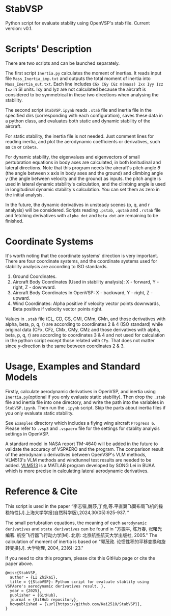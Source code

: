 # StabVSP
Python script for evaluate stablity using OpenVSP's stab file. Current version: v0.1.

# Scripts' Description
There are two scripts and can be launched separately.

The first script `Inertia.py` calculates the moment of inertias. It reads input file `Mass_Inertia_imp.txt` and outputs the total moment of inertia into `Mass_Inertia_out.txt`. Each line includes `CGx CGy CGz m(mass) Ixx Iyy Izz Ixz` in SI units. Ixy and Iyz are not calculated because the aircraft is considered to be symmetrical in these two directions when analysing the stability. 

The second script `StabVSP.ipynb` reads `.stab` file and inertia file in the specified dirs (corresponding with each configuration), saves these data in a python class, and evaluates both static and dynamic stability of the aircraft. 

For static stability, the inertia file is not needed. Just comment lines for reading inertia, and plot the aerodynamic coefficients or derivatives, such as `Cm` or `Cnbeta`.

For dynamic stability, the eigenvalues and eigenvectors of small pertubration equations in body axes are calculated, in both lonitudinal and lateral directions. Note that this program needs the aircraft's pitch angle $\theta$ (the angle between x axis in body axes and the ground) and climbing angle $\gamma$ (the angle between velocity and the ground) as inputs. the pitch angle is used in lateral dynamic stability's calculation, and the climbing angle is used in longitudinal dynamic stability's calculation. You can set them as zero in the initial analysis.

In the future, the dynamic derivatives in unsteady scenes (p, q, and r analysis) will be considered. Scripts reading `.pstab`, `.qstab` and `.rstab` file and fetching derivatives with `alpha_dot` and `beta_dot` are remaining to be finished.

# Coordinate Systems

It's worth noting that the coordinate systems' direction is very important. There are four coordinate systems, and the coordinate systems used for stability analysis are according to ISO standards.

1. Ground Coordinates.
2. Aircraft Body Coordinates (Used in stability analysis): X - forward, Y - right, Z - downward. 
3. Aircraft Body Coordinates In OpenVSP: X - backward, Y - right, Z - upward. 
4. Wind Coordinates: Alpha positive if velocity vector points downwards, Beta positive if velocity vector points right.

Values in `.stab` file (CL, CD, CS, CMl, CMm, CMn, and those derivatives with alpha, beta, p, q, r) are according to coordinates 2 & 4 (ISO standard) while original data (CFx, CFz, CMx, CMy, CMz and those derivatives with alpha, beta, p, q, r) are according to coordinates 3 & 4 and not used for calculation in the python script except those related with `CFy`. That does not matter since y-direction is the same between coordinates 2 & 3.

# Usage, Examples and Standard Models

Firstly, calculate aerodynamic derivatives in OpenVSP, and inertia using `Inertia.py`(optional if you only evaluate static stability). Then drop the `.stab` file and inertia file into one directory, and write the path into the variables in `StabVSP.ipynb`. Then run the `.ipynb` script. Skip the parts about inertia files if you only evaluate static stability.

See `Examples` directory which includes a flying wing aircraft `Progress 6`. Please refer to `.vsp3` and `.vspaero` file for the settings for stablity analysis settings in OpenVSP.

A standard model in NASA report TM-4640 will be added in the future to validate the accuracy of VSPAERO and the program. The comparison result of the aerodynamic derivatives between OpenVSP's VLM methods, VLM513's VLM methods and windtunnel test results are needed to be added. [VLM513](https://shi.buaa.edu.cn/songlei/zh_CN/jxzy/20673/content/1167.htm) is a MATLAB program developed by SONG Lei in BUAA which is more precise in calculating lateral aerodynamic derivatives. 

# Reference & Cite

This script is used in the paper “李志锴,魏莎,丁虎,等.平直翼飞翼布局飞机的操稳特性[J].上海大学学报(自然科学版),2024,30(05):925-937. ”

The small pertubration equations, the meaning of each `aerodynamic derivatives` and `state derivatives` can be found in "方振平, 陈万春, 张曙光 编著. 航空飞行器飞行动力学[M]. 北京: 北京航空航天大学出版社, 2005." The calculation of moment of inertia is based on "郭茂政. 论惯性积的平移变换和旋转变换[J]. 大学物理, 2004, 23(6): 23."

If you need to cite this program, please cite this GitHub page or cite the paper above. 
```
@misc{StabVSP,
  author = {LI Zhikai},
  title = {{StabVSP}: Python script for evaluate stablity using VSPAero's aerodynamic derivatives result. },
  year = {2025},
  publisher = {GitHub},
  journal = {GitHub repository},
  howpublished = {\url{https://github.com/Kai2510/StabVSP}},
}
